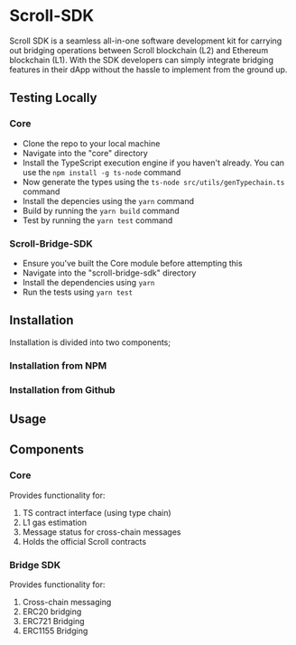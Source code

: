 # Scroll-SDK
Scroll SDK is a seamless all-in-one software development kit for carrying out bridging operations between Scroll blockchain (L2) and Ethereum blockchain (L1). With the SDK developers can simply integrate bridging features in their dApp without the hassle to implement from the ground up.

## Testing Locally

### Core
- Clone the repo to your local machine
- Navigate into the "core" directory
- Install the TypeScript execution engine if you haven't already. You can use the `npm install -g ts-node` command
- Now generate the types using the `ts-node src/utils/genTypechain.ts` command
- Install the depencies using the `yarn` command
- Build by running the `yarn build` command
- Test by running the `yarn test` command

### Scroll-Bridge-SDK
- Ensure you've built the Core module before attempting this
- Navigate into the "scroll-bridge-sdk" directory
- Install the dependencies using `yarn `
- Run the tests using `yarn test`

## Installation

Installation is divided into two components;

### Installation from NPM 


### Installation from Github 


## Usage



## Components

### Core
Provides functionality for:
1. TS contract interface (using type chain)
2. L1 gas estimation
3. Message status for cross-chain messages
4. Holds the official Scroll contracts

### Bridge SDK
Provides functionality for:
1. Cross-chain messaging
2. ERC20 bridging
3. ERC721 Bridging
4. ERC1155 Bridging


